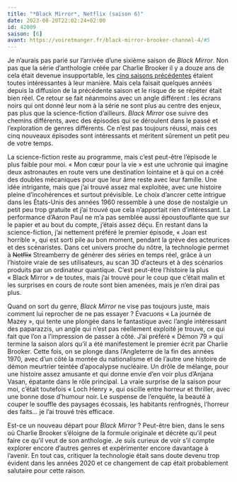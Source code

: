 ```yaml
---
title: "*Black Mirror*, Netflix (saison 6)"
date: 2023-08-20T22:02:24+02:00
id: 42009 
saison: [6]
avant: https://voiretmanger.fr/black-mirror-brooker-channel-4/#5
---
```


Je n’aurais pas parié sur l’arrivée d’une sixième saison de *Black Mirror*. Non pas que la série d’anthologie créée par Charlie Brooker il y a douze ans de cela était devenue insupportable, les [cinq saisons précédentes](https://voiretmanger.fr/black-mirror-brooker-channel-4/) étaient toutes intéressantes à leur manière. Mais cela faisait quelques années depuis la diffusion de la précédente saison et le risque de se répéter était bien réel. Ce retour se fait néanmoins avec un angle différent : les écrans noirs qui ont donné leur nom à la série ne sont plus au centre des enjeux, pas plus que la science-fiction d’ailleurs. *Black Mirror* ose suivre des chemins différents, avec des épisodes qui se déroulent dans le passé et l’exploration de genres différents. Ce n’est pas toujours réussi, mais ces cinq nouveaux épisodes sont intéressants et méritent sûrement un petit peu de votre temps.

La science-fiction reste au programme, mais c’est peut-être l’épisode le plus faible pour moi. « Mon cœur pour la vie » est une uchronie qui imagine deux astronautes en route vers une destination lointaine et à qui on a créé des doubles mécaniques pour que leur âme reste avec leur famille. Une idée intrigante, mais que j’ai trouvé assez mal exploitée, avec une histoire pleine d’incohérences et surtout prévisible. Le choix d’ancrer cette intrigue dans les États-Unis des années 1960 ressemble à une dose de nostalgie un petit peu trop gratuite et j’ai trouvé que cela n’apportait rien d’intéressant. La performance d’Aaron Paul ne m’a pas semblée aussi époustouflante que sur le papier et au bout du compte, j’étais assez déçu. En restant dans la science-fiction, j’ai nettement préféré le premier épisode, « Joan est horrible », qui est sorti pile au bon moment, pendant la grève des acteurices et des scénaristes. Dans cet univers proche du nôtre, la technologie permet à ~~Netflix~~ Streamberry de générer des séries en temps réel, grâce à un l’histoire vraie de ses utilisateurs, au scan 3D d’acteurs et à des scénarios produits par un ordinateur quantique. C’est peut-être l’histoire la plus « Black Mirror » de toutes, mais j’ai trouvé pour le coup que c’était malin et les surprises en cours de route sont bien amenées, mais je n’en dirai pas plus. 

Quand on sort du genre, *Black Mirror* ne vise pas toujours juste, mais comment lui reprocher de ne pas essayer ? Évacuons « La journée de Mazey », qui tente une plongée dans le fantastique avec l’angle intéressant des paparazzis, un angle qui n’est pas réellement exploité je trouve, ce qui fait que l’on a l’impression de passer à côté. J’ai préféré « Démon 79 » qui termine la saison alors qu’il a été manifestement le premier écrit par Charlie Brooker. Cette fois, on se plonge dans l’Angleterre de la fin des années 1970, avec d’un côté la montée du nationalisme et de l’autre une histoire de démon meurtrier teintée d’apocalypse nucléaire. Un drôle de mélange, pour une histoire assez amusante et qui donne envie d’en voir plus d’Anjana Vasan, épatante dans le rôle principal. La vraie surprise de la saison pour moi, c’était toutefois « Loch Henry », qui oscille entre horreur et thriller, avec une bonne dose d’humour noir. Le suspense de l’enquête, la beauté à couper le souffle des paysages écossais, les habitants renfrognés, l’horreur des faits… je l’ai trouvé très efficace. 

Est-ce un nouveau départ pour *Black Mirror* ? Peut-être bien, dans le sens où Charlie Brooker s’éloigne de la formule originale et décrète qu’il peut faire ce qu’il veut de son anthologie. Je suis curieux de voir s’il compte explorer encore d’autres genres et expérimenter encore davantage à l’avenir. En tout cas, critiquer la technologie était sans doute devenu trop évident dans les années 2020 et ce changement de cap était probablement salutaire pour cette raison. 